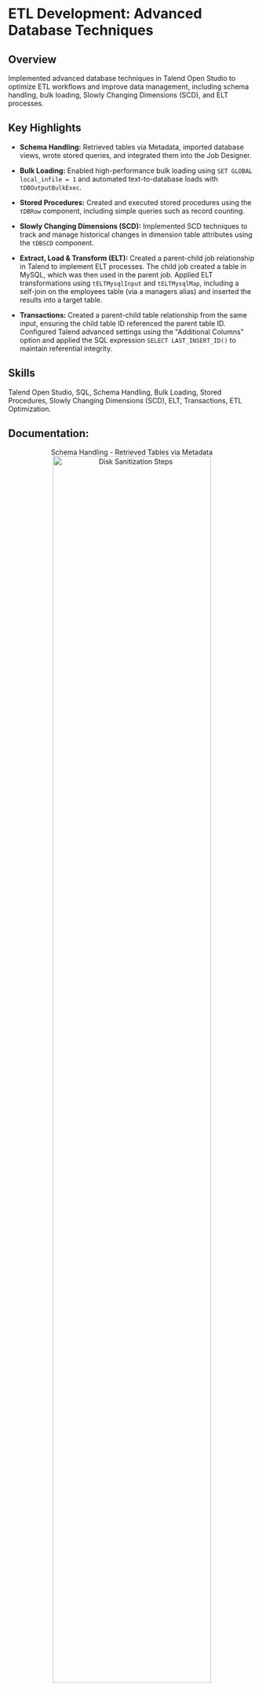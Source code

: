 <h1>ETL Development: Advanced Database Techniques</h1>


<h2>Overview</h2>
Implemented advanced database techniques in Talend Open Studio to optimize ETL workflows and improve data management, including schema handling, bulk loading, Slowly Changing Dimensions (SCD), and ELT processes.
<br />


<h2>Key Highlights</h2>

- **Schema Handling:** Retrieved tables via Metadata, imported database views, wrote stored queries, and integrated them into the Job Designer.  

- **Bulk Loading:** Enabled high-performance bulk loading using `SET GLOBAL local_infile = 1` and automated text-to-database loads with `tDBOutputBulkExec`.  

- **Stored Procedures:** Created and executed stored procedures using the `tDBRow` component, including simple queries such as record counting.  

- **Slowly Changing Dimensions (SCD):** Implemented SCD techniques to track and manage historical changes in dimension table attributes using the `tDBSCD` component.  

- **Extract, Load & Transform (ELT):** Created a parent-child job relationship in Talend to implement ELT processes. The child job created a table in MySQL, which was then used in the parent job. Applied ELT transformations using `tELTMysqlInput` and `tELTMysqlMap`, including a self-join on the employees table (via a managers alias) and inserted the results into a target table.  

- **Transactions:** Created a parent-child table relationship from the same input, ensuring the child table ID referenced the parent table ID. Configured Talend advanced settings using the "Additional Columns" option and applied the SQL expression `SELECT LAST_INSERT_ID()` to maintain referential integrity.  

<h2>Skills </h2>

Talend Open Studio, SQL, Schema Handling, Bulk Loading, Stored Procedures, Slowly Changing Dimensions (SCD), ELT, Transactions, ETL Optimization.

<h2>Documentation:</h2>

<p align="center">
Schema Handling - Retrieved Tables via Metadata <br/>
<img src="https://github.com/user-attachments/assets/86796858-7e38-47fd-8352-7f69495da4e5" height="80%" width="80%" alt="Disk Sanitization Steps"/>
<br />
<br />
Select the disk:  <br/>
<img src="https://i.imgur.com/tcTyMUE.png" height="80%" width="80%" alt="Disk Sanitization Steps"/>
<br />
<br />
Enter the number of passes: <br/>
<img src="https://i.imgur.com/nCIbXbg.png" height="80%" width="80%" alt="Disk Sanitization Steps"/>
<br />
<br />
Confirm your selection:  <br/>
<img src="https://i.imgur.com/cdFHBiU.png" height="80%" width="80%" alt="Disk Sanitization Steps"/>
<br />
<br />
Wait for process to complete (may take some time):  <br/>
<img src="https://i.imgur.com/JL945Ga.png" height="80%" width="80%" alt="Disk Sanitization Steps"/>
<br />
<br />
Sanitization complete:  <br/>
<img src="https://i.imgur.com/K71yaM2.png" height="80%" width="80%" alt="Disk Sanitization Steps"/>
<br />
<br />
Observe the wiped disk:  <br/>
<img src="https://i.imgur.com/AeZkvFQ.png" height="80%" width="80%" alt="Disk Sanitization Steps"/>
</p>

<!--
 ```diff
- text in red
+ text in green
! text in orange
# text in gray
@@ text in purple (and bold)@@
```
--!>

